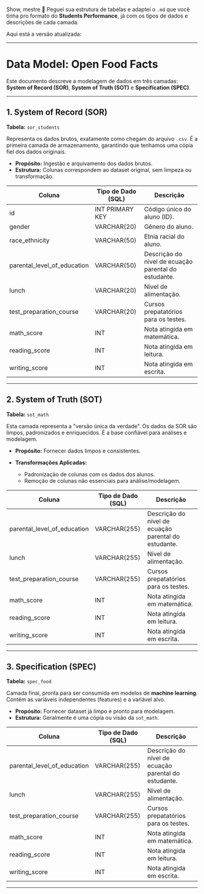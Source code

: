 Show, mestre 🚀
Peguei sua estrutura de tabelas e adaptei o `.md` que você tinha pro formato do **Students Performance**, já com os tipos de dados e descrições de cada camada.

Aqui está a versão atualizada:

---

# Data Model: Open Food Facts

Este documento descreve a modelagem de dados em três camadas: **System of Record (SOR)**, **System of Truth (SOT)** e **Specification (SPEC)**.

---

## 1. System of Record (SOR)

**Tabela:** `sor_students`

Representa os dados brutos, exatamente como chegam do arquivo `.csv`. É a primeira camada de armazenamento, garantindo que tenhamos uma cópia fiel dos dados originais.

* **Propósito:** Ingestão e arquivamento dos dados brutos.
* **Estrutura:** Colunas correspondem ao dataset original, sem limpeza ou transformação.

| Coluna                                   | Tipo de Dado (SQL) | Descrição                                                   |
| ---------------------------------------- | ------------------ | ----------------------------------------------------------- |
| id                                       | INT PRIMARY KEY    | Código único do aluno (ID).                                 |
| gender                                   | VARCHAR(20)        | Gênero do aluno.                                            |
| race_ethnicity                           | VARCHAR(50)        | Etnia racial do aluno.                                      |
| parental_level_of_education              | VARCHAR(50)        | Descrição do nível de ecuação parental do estudante.        |
| lunch                                    | VARCHAR(20)        | Nível de alimentação.                                       |
| test_preparation_course                  | VARCHAR(20)        | Cursos prepatatórios para os testes.                        |
| math_score                               | INT                | Nota atingida em matemática.                                | 
| reading_score                            | INT                | Nota atingida em leitura.                                   |
| writing_score                            | INT                | Nota atingida em escrita.                                   |

---

## 2. System of Truth (SOT)

**Tabela:** `sot_math`

Esta camada representa a "versão única da verdade". Os dados da SOR são limpos, padronizados e enriquecidos. É a base confiável para análises e modelagem.

* **Propósito:** Fornecer dados limpos e consistentes.
* **Transformações Aplicadas:**

  * Padronização de colunas com os dados dos alunos.
  * Remoção de colunas não essenciais para análise/modelagem.

| Coluna                                   | Tipo de Dado (SQL) | Descrição                                                   |
| ---------------------------------------- | ------------------ | ----------------------------------------------------------- |
| parental_level_of_education              | VARCHAR(255)       | Descrição do nível de ecuação parental do estudante.        |
| lunch                                    | VARCHAR(255)       | Nível de alimentação.                                       |
| test_preparation_course                  | VARCHAR(255)       | Cursos prepatatórios para os testes.                        |
| math_score                               | INT                | Nota atingida em matemática.                                | 
| reading_score                            | INT                | Nota atingida em leitura.                                   |
| writing_score                            | INT                | Nota atingida em escrita.                                   |

---

## 3. Specification (SPEC)

**Tabela:** `spec_food`

Camada final, pronta para ser consumida em modelos de **machine learning**. Contém as variáveis independentes (features) e a variável alvo.

* **Propósito:** Fornecer dataset já limpo e pronto para modelagem.
* **Estrutura:** Geralmente é uma cópia ou visão da `sot_math`.

| Coluna                                   | Tipo de Dado (SQL) | Descrição                                                   |
| ---------------------------------------- | ------------------ | ----------------------------------------------------------- |
| parental_level_of_education              | VARCHAR(255)       | Descrição do nível de ecuação parental do estudante.        |
| lunch                                    | VARCHAR(255)       | Nível de alimentação.                                       |
| test_preparation_course                  | VARCHAR(255)       | Cursos prepatatórios para os testes.                        |
| math_score                               | INT                | Nota atingida em matemática.                                | 
| reading_score                            | INT                | Nota atingida em leitura.                                   |
| writing_score                            | INT                | Nota atingida em escrita.                                   |

---
